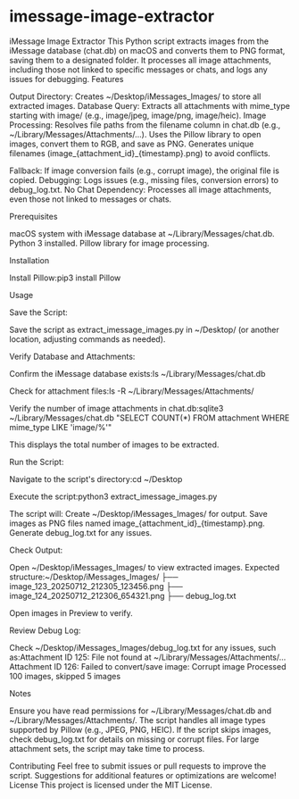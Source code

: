 # imessage-image-extractor
iMessage Image Extractor
This Python script extracts images from the iMessage database (chat.db) on macOS and converts them to PNG format, saving them to a designated folder. It processes all image attachments, including those not linked to specific messages or chats, and logs any issues for debugging.
Features

Output Directory: Creates ~/Desktop/iMessages_Images/ to store all extracted images.
Database Query: Extracts all attachments with mime_type starting with image/ (e.g., image/jpeg, image/png, image/heic).
Image Processing:
Resolves file paths from the filename column in chat.db (e.g., ~/Library/Messages/Attachments/...).
Uses the Pillow library to open images, convert them to RGB, and save as PNG.
Generates unique filenames (image_{attachment_id}_{timestamp}.png) to avoid conflicts.


Fallback: If image conversion fails (e.g., corrupt image), the original file is copied.
Debugging: Logs issues (e.g., missing files, conversion errors) to debug_log.txt.
No Chat Dependency: Processes all image attachments, even those not linked to messages or chats.

Prerequisites

macOS system with iMessage database at ~/Library/Messages/chat.db.
Python 3 installed.
Pillow library for image processing.

Installation

Install Pillow:pip3 install Pillow



Usage

Save the Script:

Save the script as extract_imessage_images.py in ~/Desktop/ (or another location, adjusting commands as needed).


Verify Database and Attachments:

Confirm the iMessage database exists:ls ~/Library/Messages/chat.db


Check for attachment files:ls -R ~/Library/Messages/Attachments/


Verify the number of image attachments in chat.db:sqlite3 ~/Library/Messages/chat.db "SELECT COUNT(*) FROM attachment WHERE mime_type LIKE 'image/%'"

This displays the total number of images to be extracted.


Run the Script:

Navigate to the script's directory:cd ~/Desktop


Execute the script:python3 extract_imessage_images.py


The script will:
Create ~/Desktop/iMessages_Images/ for output.
Save images as PNG files named image_{attachment_id}_{timestamp}.png.
Generate debug_log.txt for any issues.




Check Output:

Open ~/Desktop/iMessages_Images/ to view extracted images.
Expected structure:~/Desktop/iMessages_Images/
├── image_123_20250712_212305_123456.png
├── image_124_20250712_212306_654321.png
├── debug_log.txt


Open images in Preview to verify.


Review Debug Log:

Check ~/Desktop/iMessages_Images/debug_log.txt for any issues, such as:Attachment ID 125: File not found at ~/Library/Messages/Attachments/...
Attachment ID 126: Failed to convert/save image: Corrupt image
Processed 100 images, skipped 5 images





Notes

Ensure you have read permissions for ~/Library/Messages/chat.db and ~/Library/Messages/Attachments/.
The script handles all image types supported by Pillow (e.g., JPEG, PNG, HEIC).
If the script skips images, check debug_log.txt for details on missing or corrupt files.
For large attachment sets, the script may take time to process.

Contributing
Feel free to submit issues or pull requests to improve the script. Suggestions for additional features or optimizations are welcome!
License
This project is licensed under the MIT License.
